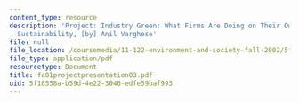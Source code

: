 ```yaml
---
content_type: resource
description: 'Project: Industry Green: What Firms Are Doing on Their Own to Achieve
  Sustainability, [by] Anil Varghese'
file: null
file_location: /coursemedia/11-122-environment-and-society-fall-2002/5f18558ab59d4e223046edfe59baf993_fa01projectpresentation03.pdf
file_type: application/pdf
resourcetype: Document
title: fa01projectpresentation03.pdf
uid: 5f18558a-b59d-4e22-3046-edfe59baf993
---
```

